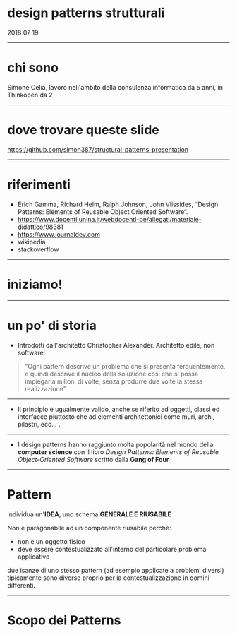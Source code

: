 # design patterns strutturali

2018 07 19

---

# chi sono

Simone Celia, lavoro nell'ambito della consulenza informatica da 5 anni, in Thinkopen da 2

---

# dove trovare queste slide

https://github.com/simon387/structural-patterns-presentation

---

# riferimenti

+ Erich Gamma, Richard Helm, Ralph Johnson, John Vlissides, “Design Patterns: Elements of Reusable Object Oriented Software“.
+ https://www.docenti.unina.it/webdocenti-be/allegati/materiale-didattico/98381
+ https://www.journaldev.com
+ wikipedia
+ stackoverflow

---

# iniziamo!

---

# un po' di storia

+ Introdotti dall'architetto Christopher Alexander. Architetto edile, non software!

> "Ogni pattern descrive un problema che si presenta ferquentemente, e quindi descrive il nucleo della soluzione così che si possa impiegarla milioni di volte, senza produrre due volte la stessa realizzazione"

---

+ Il principio è ugualmente valido, anche se riferito ad oggetti, classi ed interfacce piuttosto che ad elementi architettonici come muri, archi, pilastri, ecc... .

---

+ I design patterns hanno raggiunto molta popolarità nel mondo della **computer science** con il libro *Design Patterns: Elements of Reusable Object-Oriented Software* scritto dalla **Gang of Four**

---

# Pattern

individua un'**IDEA**, uno schema **GENERALE E RIUSABILE**

Non è paragonabile ad un componente riusabile perchè:

+ non è un oggetto fisico
+ deve essere contestualizzato all'interno del particolare problema applicativo

due isanze di uno stesso pattern (ad esempio applicate a problemi diversi) tipicamente sono diverse proprio per la contestualizzazione in domini differenti.

---

# Scopo dei Patterns

